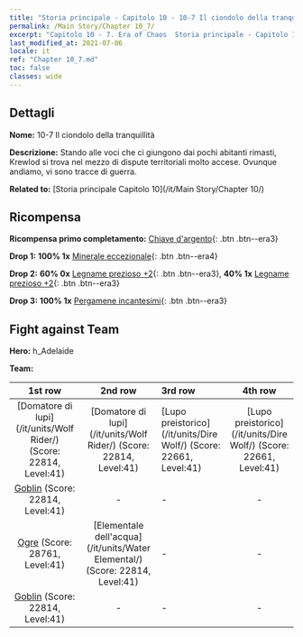 ```yaml
---
title: "Storia principale - Capitolo 10 - 10-7 Il ciondolo della tranquillità"
permalink: /Main Story/Chapter 10_7/
excerpt: "Capitolo 10 - 7. Era of Chaos  Storia principale - Capitolo 10_7. 10-7 Il ciondolo della tranquillità"
last_modified_at: 2021-07-06
locale: it
ref: "Chapter 10_7.md"
toc: false
classes: wide
---
```


## Dettagli

 **Nome:** 10-7 Il ciondolo della tranquillità

 **Descrizione:** Stando alle voci che ci giungono dai pochi abitanti rimasti, Krewlod si trova nel mezzo di dispute territoriali molto accese. Ovunque andiamo, vi sono tracce di guerra.

 **Related to:** [Storia principale Capitolo 10](/it/Main Story/Chapter 10/)

## Ricompensa

 **Ricompensa primo completamento:** [Chiave d'argento](/ItemsIT/con_693/){: .btn .btn--era3}

 **Drop 1:** **100% 1x** [Minerale eccezionale](/ItemsIT/mat_33/){: .btn .btn--era4}

 **Drop 2:** **60% 0x** [Legname prezioso +2](/ItemsIT/mat_27/){: .btn .btn--era3}, **40% 1x** [Legname prezioso +2](/ItemsIT/mat_27/){: .btn .btn--era3}

 **Drop 3:** **100% 1x** [Pergamene incantesimi](/ItemsIT/con_694/){: .btn .btn--era3}


## Fight against Team
 **Hero:** h_Adelaide

 **Team:**


  | 1st row | 2nd row | 3rd row | 4th row |
  |:----:|:----:|:----|:----:|
  | [Domatore di lupi](/it/units/Wolf Rider/) (Score: 22814, Level:41)  | [Domatore di lupi](/it/units/Wolf Rider/) (Score: 22814, Level:41)  | [Lupo preistorico](/it/units/Dire Wolf/) (Score: 22661, Level:41)  | [Lupo preistorico](/it/units/Dire Wolf/) (Score: 22661, Level:41)  |
  | [Goblin](/it/units/Goblin/) (Score: 22814, Level:41)  | - | - | - |
  | [Ogre](/it/units/Ogre/) (Score: 28761, Level:41)  | [Elementale dell'acqua](/it/units/Water Elemental/) (Score: 22814, Level:41)  | - | - |
  | [Goblin](/it/units/Goblin/) (Score: 22814, Level:41)  | - | - | - |


